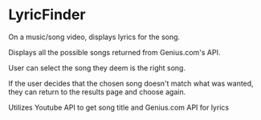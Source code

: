 # LyricFinder

On a music/song video, displays lyrics for the song.


Displays all the possible songs returned from Genius.com's API. 

User can select the song they deem is the right song.

If the user decides that the chosen song doesn't match what was wanted, they can return to the results page and choose again.

Utilizes Youtube API to get song title and Genius.com API for lyrics